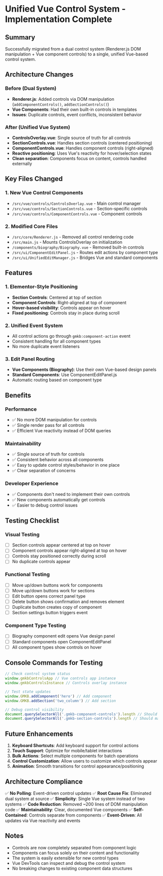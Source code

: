 # Unified Vue Control System - Implementation Complete

## Summary
Successfully migrated from a dual control system (Renderer.js DOM manipulation + Vue component controls) to a single, unified Vue-based control system.

## Architecture Changes

### Before (Dual System)
- **Renderer.js**: Added controls via DOM manipulation (`addComponentControls()`, `addSectionControls()`)
- **Vue Components**: Had their own built-in controls in templates
- **Issues**: Duplicate controls, event conflicts, inconsistent behavior

### After (Unified Vue System)
- **ControlsOverlay.vue**: Single source of truth for all controls
- **SectionControls.vue**: Handles section controls (centered positioning)
- **ComponentControls.vue**: Handles component controls (right-aligned)
- **Reactive positioning**: Uses Vue's reactivity for hover/selection states
- **Clean separation**: Components focus on content, controls handled externally

## Key Files Changed

### 1. New Vue Control Components
- `/src/vue/controls/ControlsOverlay.vue` - Main control manager
- `/src/vue/controls/SectionControls.vue` - Section-specific controls
- `/src/vue/controls/ComponentControls.vue` - Component controls

### 2. Modified Core Files
- `/src/core/Renderer.js` - Removed all control rendering code
- `/src/main.js` - Mounts ControlsOverlay on initialization
- `/components/biography/Biography.vue` - Removed built-in controls
- `/src/ui/ComponentEditPanel.js` - Routes edit actions by component type
- `/src/ui/UnifiedEditManager.js` - Bridges Vue and standard components

## Features

### 1. Elementor-Style Positioning
- **Section Controls**: Centered at top of section
- **Component Controls**: Right-aligned at top of component
- **Hover-based visibility**: Controls appear on hover
- **Fixed positioning**: Controls stay in place during scroll

### 2. Unified Event System
- All control actions go through `gmkb:component-action` event
- Consistent handling for all component types
- No more duplicate event listeners

### 3. Edit Panel Routing
- **Vue Components (Biography)**: Use their own Vue-based design panels
- **Standard Components**: Use ComponentEditPanel.js
- Automatic routing based on component type

## Benefits

### Performance
- ✅ No more DOM manipulation for controls
- ✅ Single render pass for all controls
- ✅ Efficient Vue reactivity instead of DOM queries

### Maintainability
- ✅ Single source of truth for controls
- ✅ Consistent behavior across all components
- ✅ Easy to update control styles/behavior in one place
- ✅ Clear separation of concerns

### Developer Experience
- ✅ Components don't need to implement their own controls
- ✅ New components automatically get controls
- ✅ Easier to debug control issues

## Testing Checklist

### Visual Testing
- [ ] Section controls appear centered at top on hover
- [ ] Component controls appear right-aligned at top on hover
- [ ] Controls stay positioned correctly during scroll
- [ ] No duplicate controls appear

### Functional Testing
- [ ] Move up/down buttons work for components
- [ ] Move up/down buttons work for sections
- [ ] Edit button opens correct panel type
- [ ] Delete button shows confirmation and removes element
- [ ] Duplicate button creates copy of component
- [ ] Section settings button triggers event

### Component Type Testing
- [ ] Biography component edit opens Vue design panel
- [ ] Standard components open ComponentEditPanel
- [ ] All component types show controls on hover

## Console Commands for Testing

```javascript
// Check control system status
window.gmkbControlsApp // Vue controls app instance
window.gmkbControlsInstance // Controls overlay instance

// Test state updates
window.GMKB.addComponent('hero') // Add component
window.GMKB.addSection('two_column') // Add section

// Debug control visibility
document.querySelectorAll('.gmkb-component-controls').length // Should match component count
document.querySelectorAll('.gmkb-section-controls').length // Should match section count
```

## Future Enhancements

1. **Keyboard Shortcuts**: Add keyboard support for control actions
2. **Touch Support**: Optimize for mobile/tablet interactions
3. **Bulk Actions**: Select multiple components for batch operations
4. **Control Customization**: Allow users to customize which controls appear
5. **Animation**: Smooth transitions for control appearance/positioning

## Architecture Compliance

✅ **No Polling**: Event-driven control updates
✅ **Root Cause Fix**: Eliminated dual system at source
✅ **Simplicity**: Single Vue system instead of two systems
✅ **Code Reduction**: Removed ~200 lines of DOM manipulation code
✅ **Maintainability**: Clear, documented Vue components
✅ **Self-Contained**: Controls separate from components
✅ **Event-Driven**: All updates via Vue reactivity and events

## Notes

- Controls are now completely separated from component logic
- Components can focus solely on their content and functionality
- The system is easily extensible for new control types
- Vue DevTools can inspect and debug the control system
- No breaking changes to existing component data structures
